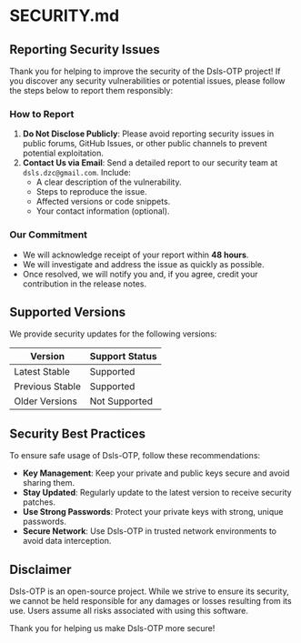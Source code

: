 # SECURITY.md

## Reporting Security Issues

Thank you for helping to improve the security of the Dsls-OTP project! If you discover any security vulnerabilities or potential issues, please follow the steps below to report them responsibly:

### How to Report

1. **Do Not Disclose Publicly**: Please avoid reporting security issues in public forums, GitHub Issues, or other public channels to prevent potential exploitation.
2. **Contact Us via Email**: Send a detailed report to our security team at `dsls.dzc@gmail.com`. Include:
   - A clear description of the vulnerability.
   - Steps to reproduce the issue.
   - Affected versions or code snippets.
   - Your contact information (optional).

### Our Commitment

- We will acknowledge receipt of your report within **48 hours**.
- We will investigate and address the issue as quickly as possible.
- Once resolved, we will notify you and, if you agree, credit your contribution in the release notes.

## Supported Versions

We provide security updates for the following versions:

| Version         | Support Status |
|-----------------|----------------|
| Latest Stable   | Supported      |
| Previous Stable | Supported      |
| Older Versions  | Not Supported  |

## Security Best Practices

To ensure safe usage of Dsls-OTP, follow these recommendations:

- **Key Management**: Keep your private and public keys secure and avoid sharing them.
- **Stay Updated**: Regularly update to the latest version to receive security patches.
- **Use Strong Passwords**: Protect your private keys with strong, unique passwords.
- **Secure Network**: Use Dsls-OTP in trusted network environments to avoid data interception.

## Disclaimer

Dsls-OTP is an open-source project. While we strive to ensure its security, we cannot be held responsible for any damages or losses resulting from its use. Users assume all risks associated with using this software.

Thank you for helping us make Dsls-OTP more secure!